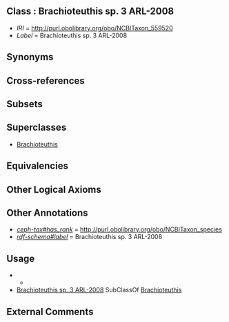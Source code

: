 
## Class : Brachioteuthis sp. 3 ARL-2008

 * *IRI* = http://purl.obolibrary.org/obo/NCBITaxon_559520
 * *Label* = Brachioteuthis sp. 3 ARL-2008

## Synonyms


## Cross-references


## Subsets


## Superclasses

 * [Brachioteuthis](../../NCBITaxon/57/NCBITaxon_61757.md)

## Equivalencies


## Other Logical Axioms


## Other Annotations

 * *[ceph-tax#has_rank](../../ceph-tax#has/nk/ceph-tax#has_rank.md)* = http://purl.obolibrary.org/obo/NCBITaxon_species
 * *[rdf-schema#label](../../el/rdf-schema#label.md)* = Brachioteuthis sp. 3 ARL-2008

## Usage

 * -
 * [Brachioteuthis sp. 3 ARL-2008](../../NCBITaxon/20/NCBITaxon_559520.md) SubClassOf [Brachioteuthis](../../NCBITaxon/57/NCBITaxon_61757.md)

## External Comments

